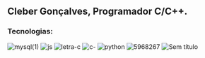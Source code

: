 ## Cleber Gonçalves, Programador C/C++.

### Tecnologias: 



![mysql(1)](https://github.com/Cleber-git/Cleber-git/assets/109536047/79db7297-7f6b-43e2-a588-caccb59eb138)
![js](https://github.com/Cleber-git/Cleber-git/assets/109536047/776f3ebf-92fa-4707-870b-4046146409fe)
![letra-c](https://github.com/Cleber-git/Cleber-git/assets/109536047/e4d58178-1104-448a-955a-0b02d74ccc83)
![c-](https://github.com/Cleber-git/Cleber-git/assets/109536047/aa9d9250-55a1-450a-a02c-44f3bab6d59d)
![python](https://github.com/Cleber-git/Cleber-git/assets/109536047/f8b5e4da-0d4a-4eb7-b7d1-3b7b7f8f049a)
![5968267](https://github.com/Cleber-git/Cleber-git/assets/109536047/734d1070-8168-4230-8033-c0bdd675497d)
![Sem título](https://github.com/Cleber-git/Cleber-git/assets/109536047/2b862b04-1c43-4d06-9572-96822185d395)




<!---
Cleber-git/Cleber-git is a ✨ special ✨ repository because its `README.md` (this file) appears on your GitHub profile.
You can click the Preview link to take a look at your changes.
--->
